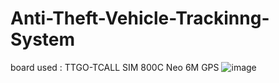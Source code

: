 # Anti-Theft-Vehicle-Trackinng-System

board used : TTGO-TCALL SIM 800C
Neo 6M GPS
![image](https://user-images.githubusercontent.com/91335214/164271233-24404b4a-696d-4d55-b759-0672b58f8ce9.png)
